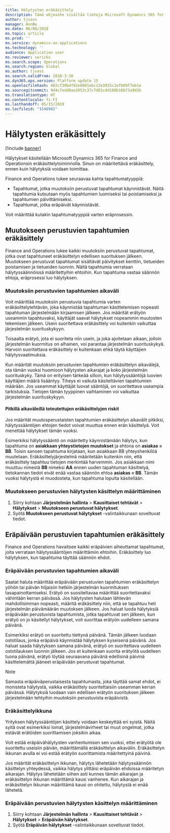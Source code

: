 ```yaml
---
title: Hälytysten eräkäsittely
description: Tämä ohjeaihe sisältää tietoja Microsoft Dynamics 365 for Finance and Operationsin hälytysten eräkäsittelystä.
author: tjvass
manager: AnnBe
ms.date: 06/08/2018
ms.topic: article
ms.prod: ''
ms.service: dynamics-ax-applications
ms.technology: ''
audience: Application user
ms.reviewer: sericks
ms.search.scope: Operations
ms.search.region: Global
ms.author: tjvass
ms.search.validFrom: 2018-3-30
ms.dyn365.ops.version: Platform update 15
ms.openlocfilehash: 482cf30b4f82e8801ebc12e3925c1efb09f7eb1e
ms.sourcegitcommit: 9d4c7edd0ae2053c37c7d81cdd180b16bf3a9d3b
ms.translationtype: HT
ms.contentlocale: fi-FI
ms.lasthandoff: 05/15/2019
ms.locfileid: "1546982"
---
```

# <a name="batch-processing-of-alerts"></a>Hälytysten eräkäsittely

[!include [banner](../includes/banner.md)]

Hälytykset käsitellään Microsoft Dynamics 365 for Finance and Operationsin eräkäsittelytoiminnolla. Sinun on määritettävä eräkäsittely, ennen kuin hälytyksiä voidaan toimittaa.

Finance and Operations tukee seuraavaa kahta tapahtumatyyppiä:

- Tapahtumat, jotka muutoksiin perustuvat tapahtumat käynnistävät. Näitä tapahtumia kutsutaan myös tapahtumien luomiseksi tai poistamiseksi ja tapahtumien päivittämiseksi.
- Tapahtumat, jotka eräpäivät käynnistävät.

Voit määrittää kutakin tapahtumatyyppiä varten eräprosessin.
        
## <a name="batch-processing-for-change-based-events"></a>Muutokseen perustuvien tapahtumien eräkäsittely

Finance and Operations lukee kaikki muutoksiin perustuvat tapahtumat, jotka ovat tapahtuneet eräkäsittelyn edellisen suorituksen jälkeen. Muutokseen perustuvat tapahtumat sisältävät päivitykset kenttiin, tietueiden poistamisen ja tietueiden luonnin. Näitä tapahtumia verrataan hälytyssäännöissä määritettyihin ehtoihin. Kun tapahtuma vastaa säännön ehtoja, eräprosessi luo hälytyksen.

### <a name="frequency-for-change-based-events"></a>Muutoksiin perustuvien tapahtumien aikaväli

Voit määrittää muutoksiin perustuvia tapahtumia varten eräkäsittelytehtävän, joka käynnistää tapahtuman käsittelemisen nopeasti tapahtuman järjestelmään kirjaamisen jälkeen. Jos määrität erätyön useammin tapahtuvaksi, käyttäjät saavat hälytykset nopeammin muutosten tekemisen jälkeen. Usein suoritettava eräkäsittely voi kuitenkin vaikuttaa järjestelmän suorituskykyyn.

Toisaalta erätyö, jota ei suoriteta niin usein, ja joka ajoitetaan aikaan, jolloin järjestelmän kuormitus on alhainen, voi parantaa järjestelmän suorituskykyä. Harvoin suoritettava eräkäsittely ei kuitenkaan ehkä täytä käyttäjien hälytysvaatimuksia.

Kun määrität muutoksiin perustuvien tapahtumien eräkäsittelyn aikavälejä, ota tämän vuoksi huomioon hälytysten aikarajat ja koko järjestelmän suorituskyky. Tämä on erityisen tärkeää silloin, kun hälytyssääntöjä luovien käyttäjien määrä lisääntyy. Tiheys ei vaikuta käsiteltävien tapahtumien määrään. Jos useammat käyttäjät luovat sääntöjä, on suoritettava useampia tarkistuksia. Tietojen tämän tyyppinen vaihtaminen voi vaikuttaa järjestelmän suorituskykyyn.

#### <a name="the-risks-of-low-batch-frequency"></a>Pitkillä aikaväleillä toteutettujen eräkäsittelyjen riskit

Jos määrität muutosperustaisten tapahtumien eräkäsittelyn aikavälit pitkiksi, hälytyssääntöjen ehtojen tiedot voivat muuttua ennen erän käsittelyä. Voit menettää hälytykset tämän vuoksi.

Esimerkiksi hälytyssääntö on määritetty käynnistämään hälytys, kun tapahtuma on **asiakkaan yhteystietojen muutokset** ja ehtona on **asiakas = BB**. Toisin sanoen tapahtuma kirjataan, kun asiakkaan BB yhteyshenkilöä muutetaan. Eräkäsittelyjärjestelmä määritetään kuitenkin niin, että eräkäsittely tapahtuu tietojen merkintää harvemmin. Jos asiakkaan nimi muuttuu nimestä **BB** nimeksi **AA** ennen uuden tapahtuman käsittelyä, tietokannan tiedot eivät enää vastaa säännön ehtoa **asiakas = BB**. Tämän vuoksi hälytystä ei muodosteta, kun tapahtuma lopulta käsitellään.

### <a name="set-up-processing-for-change-based-alerts"></a>Muutokseen perustuvien hälytysten käsittelyn määrittäminen

1. Siirry kohtaan **Järjestelmän hallinta** &gt; **Kausittaiset tehtävät** &gt; **Hälytykset** &gt; **Muutokseen perustuvat hälytykset**.
2. Syötä **Muutokseen perustuvat hälytykset** -valintaikkunaan soveltuvat tiedot.

## <a name="batch-processing-for-due-date-events"></a>Eräpäivään perustuvien tapahtumien eräkäsittely

Finance and Operations havaitsee kaikki eräpäivien aiheuttamat tapahtumat, joita verrataan hälytyssääntöjen määrittämiin ehtoihin. Eräkäsittely luo hälytyksen, kun tapahtuma täyttää säännön ehdot.

### <a name="frequency-for-due-date-events"></a>Eräpäivään perustuvien tapahtumien aikaväli

Saatat haluta määrittää eräpäivään perustuvien tapahtumien eräkäsittelyn yöhön tai päivän hiljaisiin hetkiin järjestelmän kuormituksen tasapainottamiseksi. Erätyö on suositeltavaa määrittää suoritettavaksi vähintään kerran päivässä. Jos hälytysten halutaan lähtevän mahdollisimman nopeasti, määritä eräkäsittely niin, että se tapahtuu heti järjestelmän päivämäärän muutoksen jälkeen. Jos haluat luoda hälytyksiä eräpäivään perustuvista tapahtumista, jotka tapahtuvat sen jälkeen, kun erätyö on jo käsitellyt hälytykset, voit suorittaa erätyön uudelleen samana päivänä.

Esimerkiksi erätyö on suoritettu tiettynä päivänä. Tämän jälkeen luodaan ostotilaus, jonka eräpäivä käynnistää hälytyksen kyseisenä päivänä. Jos haluat saada hälytyksen samana päivänä, erätyö on suoritettava uudelleen ostotilauksen luonnin jälkeen. Jos et kuitenkaan suorita erätyötä uudelleen tuona päivänä, erätyö löytää seuraavana päivänä edellisinä päivinä käsittelemättä jääneet eräpäivään perustuvat tapahtumat.

> [!NOTE]
> Samasta eräpäiväperustaisesta tapahtumasta, joka täyttää samat ehdot, ei monisteta hälytystä, vaikka eräkäsittely suoritettaisiin useamman kerran päivässä. Hälytyksiä luodaan vain edellisen erätyön suorituksen jälkeen järjestelmään tehtyihin muutoksiin perustuvista eräpäivistä.

### <a name="batch-processing-window"></a>Eräkäsittelyikkuna

Yrityksen hälytyssääntöjen käsittely voidaan keskeyttää eri syistä. Näitä syitä ovat esimerkiksi lomat, järjestelmävirheet tai muut ongelmat, jotka estävät erätöiden suorittamisen joksikin aikaa.

Voit estää eräpäivähälytysten vanhentumisen sen vuoksi, ettei erätyötä ole suoritettu useisiin päivän, määrittämällä eräkäsittelyn aikavälin. Eräkäsittelyn ikkunan avulla ei voi estää erätyön suorittamista määritettyinä päivinä.

Jos määrität eräkäsittelyn ikkunan, hälytys lähetetään hälytyssäännön käsittelyn yhteydessä, vaikka hälytys ylittäisi eräpäivän ehdoissa määritetyn aikarajan. Hälytys lähetetään siihen asti kunnes tämän aikarajan ja eräkäsittelyn ikkunan määrittämä kausi vanhenee. Kun aikarajan ja eräkäsittelyn ikkunan määrittämä kausi on ohitettu, hälytystä ei enää lähetetä.

### <a name="set-up-processing-for-due-date-alerts"></a>Eräpäivään perustuvien hälytysten käsittelyn määrittäminen

1. Siirry kohtaan **Järjestelmän hallinta** &gt; **Kausittaiset tehtävät** &gt; **Hälytykset** &gt; **Eräpäivän hälytykset**.
2. Syötä **Eräpäivän hälytykset** -valintaikkunaan soveltuvat tiedot.
